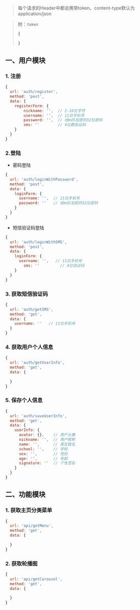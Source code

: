 > 每个请求的Header中都会携带token，content-type默认为application/json

> 附：`token` 
>
> ```json
> {
>   
> }
> ```



## 一、用户模块

### 1. 注册

```js
{
  url: 'auth/register',
  method: 'post',
  data: {
    registerForm: {
    	nickname: '',  // 2-10位字符
    	username: '',  // 11位手机号
    	password: '',  // 经md5加密的32位密码
    	sms: ''        // 4位数验证码
    }
  }
}
```



### 2.登陆

+ 密码登陆

```js
{
  url: 'auth/loginWithPassword',
  method: 'post',
  data: {
    loginForm: {
      username: '',  // 11位手机号
      password: ''   // 经md5加密的32位密码
    } 
  }
}
```

+ 短信验证码登陆

```js
{
  url: 'auth/loginWithSMS',
  method: 'post',
  data: {
    loginForm: {
      username: '',   // 11位手机号
    	sms: ''         // 4位验证码
    }
  }
}
```



### 3. 获取短信验证码

```js
{
  url: 'auth/getSMS',
  method: 'get',
  data: {
    username: ''   // 11位手机号
  }
}
```



### 4. 获取用户个人信息

```js
{
  url: 'auth/getUserInfo',
  method: 'get',
  data: {
    
  }
}
```



### 5. 保存个人信息

```js
{
  url: 'auth/saveUserInfo',
  method: 'get',
  data: {
    userInfo: {
      avatar: {},    // 用户头像
      nickname: '',  // 用户昵称
      name: '',      // 真实姓名
      school: '',    // 学校
      sex: '',       // 性别
      age: '',       // 年龄
      signature: ''  // 个性签名
    }
  }
}
```



## 二、功能模块

### 1. 获取主页分类菜单

```js
{
  url: 'api/getMenu',
  method: 'get',
  data: {
    
  }
}
```



### 2. 获取轮播图

```js
{
  url: 'api/getCarousel',
  method: 'get',
  data: {
    
  }
}
```


